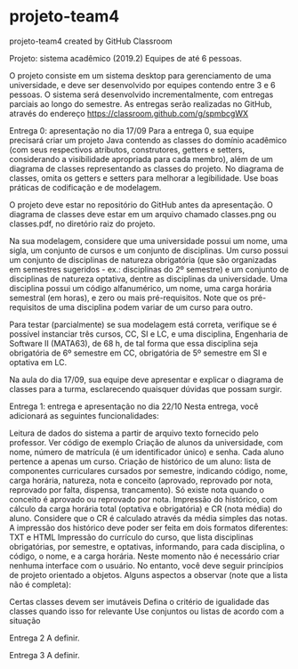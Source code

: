 # projeto-team4
projeto-team4 created by GitHub Classroom


Projeto: sistema acadêmico (2019.2)
Equipes de até 6 pessoas.

O projeto consiste em um sistema desktop para gerenciamento de uma universidade, e deve ser desenvolvido por equipes contendo entre 3 e 6 pessoas. O sistema será desenvolvido incrementalmente, com entregas parciais ao longo do semestre. As entregas serão realizadas no GitHub, através do endereço https://classroom.github.com/g/spmbcgWX

Entrega 0: apresentação no dia 17/09
Para a entrega 0, sua equipe precisará criar um projeto Java contendo as classes do domínio acadêmico (com seus respectivos atributos, construtores, getters e setters, considerando a visibilidade apropriada para cada membro), além de um diagrama de classes representando as classes do projeto. No diagrama de classes, omita os getters e setters para melhorar a legibilidade. Use boas práticas de codificação e de modelagem.

O projeto deve estar no repositório do GitHub antes da apresentação. O diagrama de classes deve estar em um arquivo chamado classes.png ou classes.pdf, no diretório raiz do projeto.

Na sua modelagem, considere que uma universidade possui um nome, uma sigla, um conjunto de cursos e um conjunto de disciplinas. Um curso possui um conjunto de disciplinas de natureza obrigatória (que são organizadas em semestres sugeridos - ex.: disciplinas do 2º semestre) e um conjunto de disciplinas de natureza optativa, dentre as disciplinas da universidade. Uma disciplina possui um código alfanumérico, um nome, uma carga horária semestral (em horas), e zero ou mais pré-requisitos. Note que os pré-requisitos de uma disciplina podem variar de um curso para outro.

Para testar (parcialmente) se sua modelagem está correta, verifique se é possível instanciar três cursos, CC, SI e LC, e uma disciplina, Engenharia de Software II (MATA63), de 68 h, de tal forma que essa disciplina seja obrigatória de 6º semestre em CC, obrigatória de 5º semestre em SI e optativa em LC.

Na aula do dia 17/09, sua equipe deve apresentar e explicar o diagrama de classes para a turma, esclarecendo quaisquer dúvidas que possam surgir.

Entrega 1: entrega e apresentação no dia 22/10
Nesta entrega, você adicionará as seguintes funcionalidades:

Leitura de dados do sistema a partir de arquivo texto fornecido pelo professor. Ver código de exemplo
Criação de alunos da universidade, com nome, número de matrícula (é um identificador único) e senha. Cada aluno pertence a apenas um curso.
Criação de histórico de um aluno: lista de componentes curriculares cursados por semestre, indicando código, nome, carga horária, natureza, nota e conceito (aprovado, reprovado por nota, reprovado por falta, dispensa, trancamento). Só existe nota quando o conceito é aprovado ou reprovado por nota.
Impressão do histórico, com cálculo da carga horária total (optativa e obrigatória) e CR (nota média) do aluno. Considere que o CR é calculado através da média simples das notas.
A impressão dos histórico deve poder ser feita em dois formatos diferentes: TXT e HTML
Impressão do currículo do curso, que lista disciplinas obrigatórias, por semestre, e optativas, informando, para cada disciplina, o código, o nome, e a carga horária.
Neste momento não é necessário criar nenhuma interface com o usuário. No entanto, você deve seguir princípios de projeto orientado a objetos. Alguns aspectos a observar (note que a lista não é completa):

Certas classes devem ser imutáveis
Defina o critério de igualidade das classes quando isso for relevante
Use conjuntos ou listas de acordo com a situação


Entrega 2
A definir.

Entrega 3
A definir.
